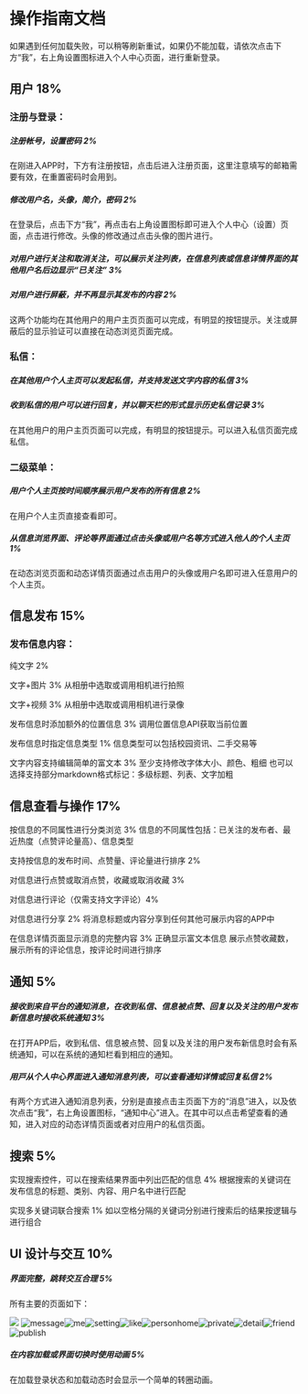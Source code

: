 # 操作指南文档

如果遇到任何加载失败，可以稍等刷新重试，如果仍不能加载，请依次点击下方“我”，右上角设置图标进入个人中心页面，进行重新登录。

## 用户 18%

### 注册与登录：

##### 注册帐号，设置密码 2%

在刚进入APP时，下方有注册按钮，点击后进入注册页面，这里注意填写的邮箱需要有效，在重置密码时会用到。

##### 修改用户名，头像，简介，密码 2%

在登录后，点击下方“我”，再点击右上角设置图标即可进入个人中心（设置）页面，点击进行修改。头像的修改通过点击头像的图片进行。

##### 对用户进行关注和取消关注，可以展示关注列表，在信息列表或信息详情界面的其他用户名后边显示“已关注” 3%

##### 对用户进行屏蔽，并不再显示其发布的内容 2%

这两个功能均在其他用户的用户主页页面可以完成，有明显的按钮提示。关注或屏蔽后的显示验证可以直接在动态浏览页面完成。

### 私信：

##### 在其他用户个人主页可以发起私信，并支持发送文字内容的私信 3%

##### 收到私信的用户可以进行回复，并以聊天栏的形式显示历史私信记录 3%

在其他用户的用户主页页面可以完成，有明显的按钮提示。可以进入私信页面完成私信。

### 二级菜单：

##### 用户个人主页按时间顺序展示用户发布的所有信息 2%

在用户个人主页直接查看即可。

##### 从信息浏览界面、评论等界⾯通过点击头像或用户名等方式进⼊他⼈的个人主⻚ 1%

在动态浏览页面和动态详情页面通过点击用户的头像或用户名即可进入任意用户的个人主页。

## 信息发布 15%

### 发布信息内容：

纯文字 2%

文字+图片 3%
  从相册中选取或调用相机进行拍照

文字+视频 3%
  从相册中选取或调用相机进行录像

发布信息时添加额外的位置信息 3%
  调用位置信息API获取当前位置

发布信息时指定信息类型 1%
  信息类型可以包括校园资讯、二手交易等

文字内容支持编辑简单的富文本 3%
  至少支持修改字体大小、颜色、粗细
  也可以选择支持部分markdown格式标记：多级标题、列表、文字加粗

## 信息查看与操作 17%

按信息的不同属性进行分类浏览 3%
  信息的不同属性包括：已关注的发布者、最近热度（点赞评论量高）、信息类型

支持按信息的发布时间、点赞量、评论量进行排序 2%

对信息进行点赞或取消点赞，收藏或取消收藏 3%

对信息进行评论（仅需支持文字评论）4%

对信息进行分享 2%
  将消息标题或内容分享到任何其他可展示内容的APP中

在信息详情页面显示消息的完整内容 3%
  正确显示富文本信息
  展示点赞收藏数，展示所有的评论信息，按评论时间进行排序

## 通知 5%

##### 接收到来⾃平台的通知消息，在收到私信、信息被点赞、回复以及关注的用户发布新信息时接收系统通知 3%

在打开APP后，收到私信、信息被点赞、回复以及关注的用户发布新信息时会有系统通知，可以在系统的通知栏看到相应的通知。

##### ⽤⼾从个⼈中⼼界⾯进⼊通知消息列表，可以查看通知详情或回复私信 2%

有两个方式进入通知消息列表，分别是直接点击主页面下方的“消息”进入，以及依次点击“我”，右上角设置图标，“通知中心”进入。在其中可以点击希望查看的通知，进入对应的动态详情页面或者对应用户的私信页面。

## 搜索 5%

实现搜索控件，可以在搜索结果界面中列出匹配的信息 4%
  根据搜索的关键词在发布信息的标题、类别、内容、用户名中进行匹配

实现多关键词联合搜索 1%
  如以空格分隔的关键词分别进行搜索后的结果按逻辑与进行组合

## UI 设计与交互 10%

##### 界面完整，跳转交互合理 5%

所有主要的页面如下：

![](image\main.png) ![message](image\message.png)![me](image\me.png)![setting](image\setting.png)![like](image\like.png)![personhome](image\personhome.png)![private](image\private.png)![detail](image\detail.png)![friend](image\friend.png)![publish](image\publish.png)

##### 在内容加载或界面切换时使用动画 5%

在加载登录状态和加载动态时会显示一个简单的转圈动画。